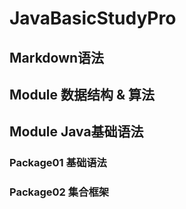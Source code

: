 # JavaBasicStudyPro

## Markdown语法

## Module 数据结构 & 算法

## Module Java基础语法
### Package01 基础语法
### Package02 集合框架